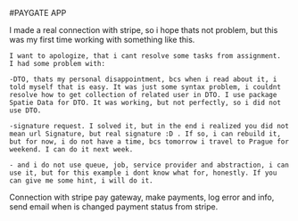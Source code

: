 #PAYGATE APP

<p>
    I made a real connection with stripe, so i hope thats not problem, but this was my first time working with something like this.

    I want to apologize, that i cant resolve some tasks from assignment. 
    I had some problem with: 

    -DTO, thats my personal disappointment, bcs when i read about it, i told myself that is easy. It was just some syntax problem, i couldnt resolve how to get collection of related user in DTO. I use package Spatie Data for DTO. It was working, but not perfectly, so i did not use DTO.

    -signature request. I solved it, but in the end i realized you did not mean url Signature, but real signature :D . If so, i can rebuild it, but for now, i do not have a time, bcs tomorrow i travel to Prague for weekend. I can do it next week.

    - and i do not use queue, job, service provider and abstraction, i can use it, but for this example i dont know what for, honestly. If you can give me some hint, i will do it.

    
</p>

<p>
    Connection with stripe pay gateway, make payments, log error and info, send email when is changed payment status from stripe.
</p> 
